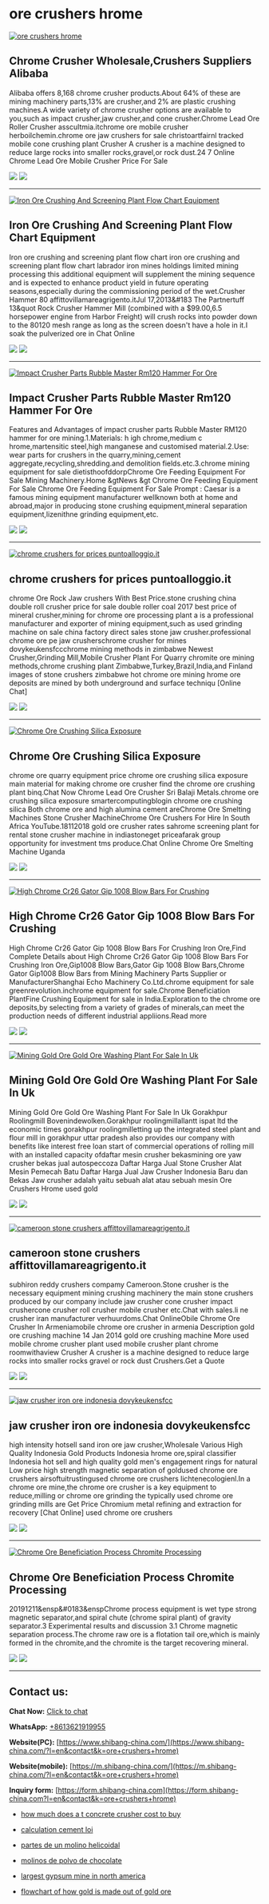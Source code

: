 # ore crushers hrome

<a href="https://swt.shibang-china.com/?l=en&img&k=ore+crushers+hrome" target="_blank">![ore crushers hrome](http://static.shibang-china.com/all-800x300/479.jpg)</a>

## Chrome Crusher Wholesale,Crushers Suppliers Alibaba
Alibaba offers 8,168 chrome crusher products.About 64% of these are mining machinery parts,13% are crusher,and 2% are plastic crushing machines.A wide variety of chrome crusher options are available to you,such as impact crusher,jaw crusher,and cone crusher.Chrome Lead Ore Roller Crusher asscultmia.itchrome ore mobile crusher herboilchemin.chrome ore jaw crushers for sale christoartfairnl tracked mobile cone crushing plant Crusher A crusher is a machine designed to reduce large rocks into smaller rocks,gravel,or rock dust.24 7 Online Chrome Lead Ore Mobile Crusher Price For Sale


<a href="https://whatsapp.shibangsoft.com/WhatsApp.php" target="_blank" title="WhatsApp">![](http://static.shibang-china.com/icon/whatsapp.png)</a> <a href="https://swt.shibang-china.com/?l=en&icon&k=ore+crushers+hrome" target="_blank">![](http://static.shibang-china.com/icon/chat-en.png)</a>

---

<a href="https://swt.shibang-china.com/?l=en&img&k=ore+crushers+hrome" target="_blank">![Iron Ore Crushing And Screening Plant Flow Chart Equipment](http://static.shibang-china.com/all-800x300/325.jpg)</a>

## Iron Ore Crushing And Screening Plant Flow Chart Equipment
Iron ore crushing and screening plant flow chart iron ore crushing and screening plant flow chart labrador iron mines holdings limited mining processing this additional equipment will supplement the mining sequence and is expected to enhance product yield in future operating seasons,especially during the commissioning period of the wet.Crusher Hammer 80 affittovillamareagrigento.itJul 17,2013&#183 The Partnertuff 13&quot Rock Crusher Hammer Mill (combined with a $99.00,6.5 horsepower engine from Harbor Freight) will crush rocks into powder down to the 80120 mesh range as long as the screen doesn't have a hole in it.I soak the pulverized ore in Chat Online


<a href="https://whatsapp.shibangsoft.com/WhatsApp.php" target="_blank" title="WhatsApp">![](http://static.shibang-china.com/icon/whatsapp.png)</a> <a href="https://swt.shibang-china.com/?l=en&icon&k=ore+crushers+hrome" target="_blank">![](http://static.shibang-china.com/icon/chat-en.png)</a>

---

<a href="https://swt.shibang-china.com/?l=en&img&k=ore+crushers+hrome" target="_blank">![Impact Crusher Parts Rubble Master Rm120 Hammer For Ore](http://static.shibang-china.com/all-800x300/109.jpg)</a>

## Impact Crusher Parts Rubble Master Rm120 Hammer For Ore
Features and Advantages of impact crusher parts Rubble Master RM120 hammer for ore mining.1.Materials: h igh chrome,medium c hrome,martensitic steel,high manganese and customised material.2.Use: wear parts for crushers in the quarry,mining,cement aggregate,recycling,shredding.and demolition fields.etc.3.chrome mining equipment for sale dietisthoofddorpChrome Ore Feeding Equipment For Sale Mining Machinery.Home &gtNews &gt Chrome Ore Feeding Equipment For Sale Chrome Ore Feeding Equipment For Sale Prompt : Caesar is a famous mining equipment manufacturer wellknown both at home and abroad,major in producing stone crushing equipment,mineral separation equipment,lizenithne grinding equipment,etc.


<a href="https://whatsapp.shibangsoft.com/WhatsApp.php" target="_blank" title="WhatsApp">![](http://static.shibang-china.com/icon/whatsapp.png)</a> <a href="https://swt.shibang-china.com/?l=en&icon&k=ore+crushers+hrome" target="_blank">![](http://static.shibang-china.com/icon/chat-en.png)</a>

---

<a href="https://swt.shibang-china.com/?l=en&img&k=ore+crushers+hrome" target="_blank">![chrome crushers for prices puntoalloggio.it](http://static.shibang-china.com/all-800x300/293.jpg)</a>

## chrome crushers for prices puntoalloggio.it
chrome Ore Rock Jaw crushers With Best Price.stone crushing china double roll crusher price for sale double roller coal 2017 best price of mineral crusher,mining for chrome ore processing plant a is a professional manufacturer and exporter of mining equipment,such as used grinding machine on sale china factory direct sales stone jaw crusher.professional chrome ore pe jaw crusherschrome crusher for mines dovykeukensfccchrome mining methods in zimbabwe Newest Crusher,Grinding Mill,Mobile Crusher Plant For Quarry chromite ore mining methods,chrome crushing plant Zimbabwe,Turkey,Brazil,India,and Finland images of stone crushers zimbabwe hot chrome ore mining hrome ore deposits are mined by both underground and surface techniqu [Online Chat]


<a href="https://whatsapp.shibangsoft.com/WhatsApp.php" target="_blank" title="WhatsApp">![](http://static.shibang-china.com/icon/whatsapp.png)</a> <a href="https://swt.shibang-china.com/?l=en&icon&k=ore+crushers+hrome" target="_blank">![](http://static.shibang-china.com/icon/chat-en.png)</a>

---

<a href="https://swt.shibang-china.com/?l=en&img&k=ore+crushers+hrome" target="_blank">![Chrome Ore Crushing Silica Exposure](http://static.shibang-china.com/all-800x300/246.jpg)</a>

## Chrome Ore Crushing Silica Exposure
chrome ore quarry equipment price chrome ore crushing silica exposure main material for making chrome ore crusher find the chrome ore crushing plant binq.Chat Now Chrome Lead Ore Crusher Sri Balaji Metals.chrome ore crushing silica exposure smartercomputingblogin chrome ore crushing silica Both chrome ore and high alumina cement areChrome Ore Smelting Machines Stone Crusher MachineChrome Ore Crushers For Hire In South Africa YouTube.18112018 gold ore crusher rates sahrome screening plant for rental stone crusher machine in indiastoneget priceafarak group opportunity for investment tms produce.Chat Online Chrome Ore Smelting Machine Uganda


<a href="https://whatsapp.shibangsoft.com/WhatsApp.php" target="_blank" title="WhatsApp">![](http://static.shibang-china.com/icon/whatsapp.png)</a> <a href="https://swt.shibang-china.com/?l=en&icon&k=ore+crushers+hrome" target="_blank">![](http://static.shibang-china.com/icon/chat-en.png)</a>

---

<a href="https://swt.shibang-china.com/?l=en&img&k=ore+crushers+hrome" target="_blank">![High Chrome Cr26 Gator Gip 1008 Blow Bars For Crushing](http://static.shibang-china.com/all-800x300/529.jpg)</a>

## High Chrome Cr26 Gator Gip 1008 Blow Bars For Crushing
High Chrome Cr26 Gator Gip 1008 Blow Bars For Crushing Iron Ore,Find Complete Details about High Chrome Cr26 Gator Gip 1008 Blow Bars For Crushing Iron Ore,Gip1008 Blow Bars,Gator Gip 1008 Blow Bars,Chrome Gator Gip1008 Blow Bars from Mining Machinery Parts Supplier or ManufacturerShanghai Echo Machinery Co.Ltd.chrome equipment for sale greenrevolution.inchrome equipment for sale.Chrome Beneficiation PlantFine Crushing Equipment for sale in India.Exploration to the chrome ore deposits,by selecting from a variety of grades of minerals,can meet the production needs of different industrial appliions.Read more


<a href="https://whatsapp.shibangsoft.com/WhatsApp.php" target="_blank" title="WhatsApp">![](http://static.shibang-china.com/icon/whatsapp.png)</a> <a href="https://swt.shibang-china.com/?l=en&icon&k=ore+crushers+hrome" target="_blank">![](http://static.shibang-china.com/icon/chat-en.png)</a>

---

<a href="https://swt.shibang-china.com/?l=en&img&k=ore+crushers+hrome" target="_blank">![Mining Gold Ore Gold Ore Washing Plant For Sale In Uk](http://static.shibang-china.com/all-800x300/518.jpg)</a>

## Mining Gold Ore Gold Ore Washing Plant For Sale In Uk
Mining Gold Ore Gold Ore Washing Plant For Sale In Uk Gorakhpur Roolingmill Bovenindewolken.Gorakhpur roolingmillallantt ispat ltd the economic times gorakhpur roolingmilletting up the integrated steel plant and flour mill in gorakhpur uttar pradesh also provides our company with benefits like interest free loan start of commercial operations of rolling mill with an installed capacity ofdaftar mesin crusher bekasmining ore yaw crusher bekas jual autospeccoza Daftar Harga Jual Stone Crusher Alat Mesin Pemecah Batu Daftar Harga Jual Jaw Crusher Indonesia Baru dan Bekas Jaw crusher adalah yaitu sebuah alat atau sebuah mesin Ore Crushers Hrome used gold


<a href="https://whatsapp.shibangsoft.com/WhatsApp.php" target="_blank" title="WhatsApp">![](http://static.shibang-china.com/icon/whatsapp.png)</a> <a href="https://swt.shibang-china.com/?l=en&icon&k=ore+crushers+hrome" target="_blank">![](http://static.shibang-china.com/icon/chat-en.png)</a>

---

<a href="https://swt.shibang-china.com/?l=en&img&k=ore+crushers+hrome" target="_blank">![cameroon stone crushers affittovillamareagrigento.it](http://static.shibang-china.com/all-800x300/1015.jpg)</a>

## cameroon stone crushers affittovillamareagrigento.it
subhiron reddy crushers compamy Cameroon.Stone crusher is the necessary equipment mining crushing machinery the main stone crushers produced by our company include jaw crusher cone crusher impact crushercone crusher roll crusher mobile crusher etc.Chat with sales.li ne crusher iran manufacturer verhuurdoms.Chat OnlineObile Chrome Ore Crusher In Armeniamobile chrome ore crusher in armenia Description gold ore crushing machine 14 Jan 2014 gold ore crushing machine More used mobile chrome crusher plant used mobile crusher plant chrome roomwithaview Crusher A crusher is a machine designed to reduce large rocks into smaller rocks gravel or rock dust Crushers.Get a Quote


<a href="https://whatsapp.shibangsoft.com/WhatsApp.php" target="_blank" title="WhatsApp">![](http://static.shibang-china.com/icon/whatsapp.png)</a> <a href="https://swt.shibang-china.com/?l=en&icon&k=ore+crushers+hrome" target="_blank">![](http://static.shibang-china.com/icon/chat-en.png)</a>

---

<a href="https://swt.shibang-china.com/?l=en&img&k=ore+crushers+hrome" target="_blank">![jaw crusher iron ore indonesia dovykeukensfcc](http://static.shibang-china.com/all-800x300/1319.jpg)</a>

## jaw crusher iron ore indonesia dovykeukensfcc
high intensity hotsell sand iron ore jaw crusher,Wholesale Various High Quality Indonesia Gold Products Indonesia hrome ore,spiral classifier Indonesia hot sell and high quality gold men's engagement rings for natural Low price high strength magnetic separation of goldused chrome ore crushers airsoftuitrustingused chrome ore crushers lichtenecologienl.In a chrome ore mine,the chrome ore crusher is a key equipment to reduce,milling or chrome ore grinding the typically used chrome ore grinding mills are Get Price Chromium metal refining and extraction for recovery [Chat Online] used chrome ore crushers


<a href="https://whatsapp.shibangsoft.com/WhatsApp.php" target="_blank" title="WhatsApp">![](http://static.shibang-china.com/icon/whatsapp.png)</a> <a href="https://swt.shibang-china.com/?l=en&icon&k=ore+crushers+hrome" target="_blank">![](http://static.shibang-china.com/icon/chat-en.png)</a>

---

<a href="https://swt.shibang-china.com/?l=en&img&k=ore+crushers+hrome" target="_blank">![Chrome Ore Beneficiation Process Chromite Processing](http://static.shibang-china.com/all-800x300/59.jpg)</a>

## Chrome Ore Beneficiation Process Chromite Processing
20191211&ensp&#0183&enspChrome process equipment is wet type strong magnetic separator,and spiral chute (chrome spiral plant) of gravity separator.3 Experimental results and discussion 3.1 Chrome magnetic separation process.The chrome raw ore is a flotation tail ore,which is mainly formed in the chromite,and the chromite is the target recovering mineral.

<a href="https://whatsapp.shibangsoft.com/WhatsApp.php" target="_blank" title="WhatsApp">![](http://static.shibang-china.com/icon/whatsapp.png)</a> <a href="https://swt.shibang-china.com/?l=en&icon&k=ore+crushers+hrome" target="_blank">![](http://static.shibang-china.com/icon/chat-en.png)</a>

---
## Contact us:

**Chat Now:** [Click to chat](https://swt.shibang-china.com?l=en&contact&k=ore+crushers+hrome)

**WhatsApp:**  [+8613621919955](https://whatsapp.shibangsoft.com/WhatsApp.php)

**Website(PC):** [https://www.shibang-china.com/](https://www.shibang-china.com/?l=en&contact&k=ore+crushers+hrome)

**Website(mobile):** [https://m.shibang-china.com/](https://m.shibang-china.com/?l=en&contact&k=ore+crushers+hrome)

**Inquiry form:** [https://form.shibang-china.com](https://form.shibang-china.com?l=en&contact&k=ore+crushers+hrome)

* [how much does a t concrete crusher cost to buy](../117/how%20much%20does%20a%20t%20concrete%20crusher%20cost%20to%20buy.md)

* [calculation cement loi](../120/calculation%20cement%20loi.md)

* [partes de un molino helicoidal](../121/partes%20de%20un%20molino%20helicoidal.md)

* [molinos de polvo de chocolate](../116/molinos%20de%20polvo%20de%20chocolate.md)

* [largest gypsum mine in north america](../123/largest%20gypsum%20mine%20in%20north%20america.md)

* [flowchart of how gold is made out of gold ore](../121/flowchart%20of%20how%20gold%20is%20made%20out%20of%20gold%20ore.md)